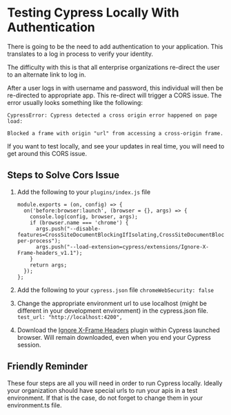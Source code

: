  Testing Cypress Locally With Authentication 
============================================

There is going to be the need to add authentication to your application.
This translates to a log in process to verify your identity.

The difficulty with this is that all enterprise organizations re-direct
the user to an alternate link to log in.

After a user logs in with username and password, this individual will
then be re-directed to appropriate app. This re-direct will trigger a
CORS issue. The error usually looks something like the following:

    CypressError: Cypress detected a cross origin error happened on page load:

    Blocked a frame with origin "url" from accessing a cross-origin frame.

If you want to test locally, and see your updates in real time, you will
need to get around this CORS issue.

Steps to Solve Cors Issue
-------------------------

1.  Add the following to your `plugins/index.js` file

        module.exports = (on, config) => {
          on('before:browser:launch', (browser = {}, args) => {
            console.log(config, browser, args);
            if (browser.name === 'chrome') {
              args.push("--disable-features=CrossSiteDocumentBlockingIfIsolating,CrossSiteDocumentBlockingAlways,IsolateOrigins,site-per-process");
              args.push("--load-extension=cypress/extensions/Ignore-X-Frame-headers_v1.1");
            }
            return args;
          });
        };

2.  Add the following to your `cypress.json` file
    `chromeWebSecurity: false`

3.  Change the appropriate environment url to use localhost (might be
    different in your development environment) in the cypress.json file.
    `test_url: "http://localhost:4200",`

4.  Download the [Ignore X-Frame
    Headers](http://chrome.google.com/webstore/detail/ignore-x-frame-headers/gleekbfjekiniecknbkamfmkohkpodhe)
    plugin within Cypress launched browser. Will remain downloaded, even
    when you end your Cypress session.

Friendly Reminder
-----------------

These four steps are all you will need in order to run Cypress locally.
Ideally your organization should have special urls to run your apis in a
test environment. If that is the case, do not forget to change them in
your environment.ts file.
